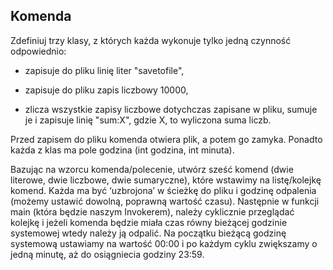 ## Komenda

Zdefiniuj trzy klasy, z których każda wykonuje tylko jedną czynność odpowiednio:

- zapisuje do pliku linię liter "savetofile",

- zapisuje do pliku zapis liczbowy 10000,

- zlicza wszystkie zapisy liczbowe dotychczas zapisane w pliku, sumuje je i zapisuje linię "sum:X", gdzie X, to wyliczona suma liczb.

Przed zapisem do pliku komenda otwiera plik, a potem go zamyka. Ponadto każda z klas ma pole godzina (int godzina, int minuta).

Bazując na wzorcu komenda/polecenie, utwórz sześć komend (dwie literowe, dwie liczbowe, dwie sumaryczne), które wstawimy na listę/kolejkę komend. Każda ma być ‘uzbrojona’ w ścieżkę do pliku i godzinę odpalenia (możemy ustawić dowolną, poprawną wartość czasu). Następnie w funkcji main (która będzie naszym Invokerem), należy cyklicznie przeglądać kolejkę i jeżeli komenda będzie miała czas równy bieżącej godzinie systemowej wtedy należy ją odpalić. Na początku bieżącą godzinę systemową ustawiamy na wartość 00:00 i po każdym cyklu zwiększamy o jedną minutę, aż do osiągniecia godziny 23:59.